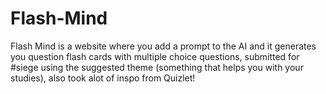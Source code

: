 # Flash-Mind
Flash Mind is a website where you add a prompt to the AI and it generates you question flash cards with multiple choice questions, submitted for #siege using the suggested theme (something that helps you with your studies), also took alot of inspo from Quizlet!
